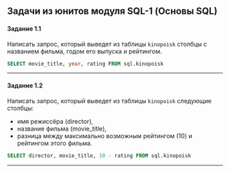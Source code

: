 ## Задачи из юнитов модуля SQL-1 (Основы SQL) ##

#### **Задание 1.1** ####

Написать запрос, который выведет из таблицы `kinopoisk` столбцы с названием
фильма, годом его выпуска и рейтингом.

```sql
SELECT movie_title, year, rating FROM sql.kinopoisk
```

----

#### **Задание 1.2** ####

Написать запрос, который выведет из таблицы `kinopoisk` следующие столбцы:

- имя режиссёра (director),
- название фильма (movie_title),
- разница между максимально возможным рейтингом (10) и рейтингом этого фильма.

```sql
SELECT director, movie_title, 10 - rating FROM sql.kinopoisk
```

----
